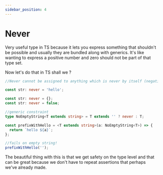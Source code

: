 ```yaml
---
sidebar_position: 4
---
```


# Never

Very useful type in TS because it lets you express something that shouldn't be possible and usually they are bundled along with generics. It's like wanting to express a positive number and zero should not be part of that type set.

Now let's do that in TS shall we ?

```typescript
//Never cannot be assigned to anything which is never by itself (negating type)

const str: never = 'hello';

const str: never = {};
const str: never = false;

//generic constraint
type NoEmptyString<T extends string> = T extends '' ? never : T;

const prefixWithHello = <T extends string>(a: NoEmptyString<T>) => {
  return `hello ${a}`;
};

//fails on empty string!
prefixWithHello('');
```

The beautiful thing with this is that we get safety on the type level and that can be great because we don't have to repeat assertions that perhaps we've already made.
